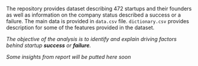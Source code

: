 The repository provides dataset describing 472 startups and their founders as well as information on the company status described a success or a failure. The main data is provided in `data.csv` file. `dictionary.csv` provides description for some of the features provided in the dataset.

*The objective of the analysis is to identify and explain driving factors behind startup **success** or **failure**.* 



*Some insights from report will be putted here soon*
